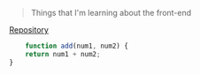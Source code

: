 > Things that I'm learning about the front-end

[Repository](https://github.com/Leo3965/front-end)

```javascript
    function add(num1, num2) {
    return num1 + num2;
}
```